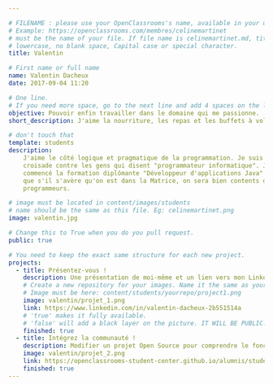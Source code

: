 ```yaml
---

# FILENAME : please use your OpenClassrooms's name, available in your url.
# Example: https://openclassrooms.com/membres/celinemartinet
# must be the name of your file. If file name is celinemartinet.md, title is celinemartinet.
# lowercase, no blank space, Capital case or special character.
title: Valentin

# First name or full name
name: Valentin Dacheux
date: 2017-09-04 11:20

# One line.
# If you need more space, go to the next line and add 4 spaces on the left, as in 'description'.
objective: Pouvoir enfin travailler dans le domaine qui me passionne.
short_description: J'aime la nourriture, les repas et les buffets à volonté.

# don't touch that
template: students
description:
    J'aime le côté logique et pragmatique de la programmation. Je suis en
    croisade contre les gens qui disent "programmateur informatique". J'ai
    commencé la formation diplômante "Développeur d'applications Java" parce
    que s'il s'avère qu'on est dans la Matrice, on sera bien contents d'être
    programmeurs.

# image must be located in content/images/students
# name should be the same as this file. Eg: celinemartinet.png
image: valentin.jpg

# Change this to True when you do you pull request.
public: true

# You need to keep the exact same structure for each new project.
projects:
  - title: Présentez-vous !
    description: Une présentation de moi-même et un lien vers mon LinkedIn.
    # Create a new repository for your images. Name it the same as your nickname and profile picture.
    # Image must be here: content/students/yourrepo/project1.png
    image: valentin/projet_1.png
    link: https://www.linkedin.com/in/valentin-dacheux-2b551514a
    # 'true' makes it fully available.
    # 'false' will add a black layer on the picture. IT WILL BE PUBLIC!
    finished: true
  - title: Intégrez la communauté !
    description: Modifier un projet Open Source pour comprendre le fonctionnement de Git, de Github et des pull requests.
    image: valentin/projet_2.png
    link: https://openclassrooms-student-center.github.io/alumnis/students/valentin.html
    finished: true
---
```

